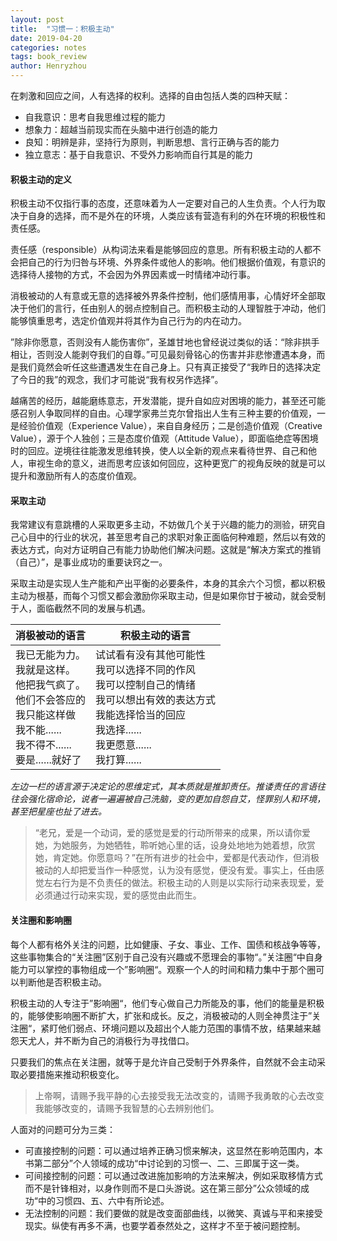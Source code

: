 ```yaml
---
layout: post
title:  "习惯一：积极主动"
date: 2019-04-20
categories: notes
tags: book_review
author: Henryzhou
---
```




在刺激和回应之间，人有选择的权利。选择的自由包括人类的四种天赋：

+ 自我意识：思考自我思维过程的能力
+ 想象力：超越当前现实而在头脑中进行创造的能力
+ 良知：明辨是非，坚持行为原则，判断思想、言行正确与否的能力
+ 独立意志：基于自我意识、不受外力影响而自行其是的能力

#### 积极主动的定义

积极主动不仅指行事的态度，还意味着为人一定要对自己的人生负责。个人行为取决于自身的选择，而不是外在的环境，人类应该有营造有利的外在环境的积极性和责任感。

责任感（responsible）从构词法来看是能够回应的意思。所有积极主动的人都不会把自己的行为归咎与环境、外界条件或他人的影响。他们根据价值观，有意识的选择待人接物的方式，不会因为外界因素或一时情绪冲动行事。

消极被动的人有意或无意的选择被外界条件控制，他们感情用事，心情好坏全部取决于他们的言行，任由别人的弱点控制自己。而积极主动的人理智胜于冲动，他们能够慎重思考，选定价值观并将其作为自己行为的内在动力。

”除非你愿意，否则没有人能伤害你”，圣雄甘地也曾经说过类似的话：“除非拱手相让，否则没人能剥夺我们的自尊。”可见最刻骨铭心的伤害并非悲惨遭遇本身，而是我们竟然会听任这些遭遇发生在自己身上。只有真正接受了“我昨日的选择决定了今日的我”的观念，我们才可能说“我有权另作选择”。

越痛苦的经历，越能磨练意志，开发潜能，提升自如应对困境的能力，甚至还可能感召别人争取同样的自由。心理学家弗兰克尔曾指出人生有三种主要的价值观，一是经验价值观（Experience Value），来自自身经历；二是创造价值观（Creative Value），源于个人独创；三是态度价值观（Attitude Value），即面临绝症等困境时的回应。逆境往往能激发思维转换，使人以全新的观点来看待世界、自己和他人，审视生命的意义，进而思考应该如何回应，这种更宽广的视角反映的就是可以提升和激励所有人的态度价值观。

#### 采取主动

我常建议有意跳槽的人采取更多主动，不妨做几个关于兴趣的能力的测验，研究自己心目中的行业的状况，甚至思考自己的求职对象正面临何种难题，然后以有效的表达方式，向对方证明自己有能力协助他们解决问题。这就是“解决方案式的推销（自己）”，是事业成功的重要诀窍之一。

采取主动是实现人生产能和产出平衡的必要条件，本身的其余六个习惯，都以积极主动为根基，而每个习惯又都会激励你采取主动，但是如果你甘于被动，就会受制于人，面临截然不同的发展与机遇。

| 消极被动的语言                                               | 积极主动的语言                                               |
| ------------------------------------------------------------ | ------------------------------------------------------------ |
| 我已无能为力。<br />我就是这样。<br />他把我气疯了。<br />他们不会答应的<br />我只能这样做<br />我不能......<br />我不得不......<br />要是......就好了 | 试试看有没有其他可能性<br />我可以选择不同的作风<br />我可以控制自己的情绪<br />我可以想出有效的表达方式<br />我能选择恰当的回应<br />我选择......<br />我更愿意......<br />我打算...... |

*左边一栏的语言源于决定论的思维定式，其本质就是推卸责任。推诿责任的言语往往会强化宿命论，说者一遍遍被自己洗脑，变的更加自怨自艾，怪罪别人和环境，甚至把星座也扯了进去。*

> “老兄，爱是一个动词，爱的感觉是爱的行动所带来的成果，所以请你爱她，为她服务，为她牺牲，聆听她心里的话，设身处地地为她着想，欣赏她，肯定她。你愿意吗？”在所有进步的社会中，爱都是代表动作，但消极被动的人却把爱当作一种感觉，认为没有感觉，便没有爱。事实上，任由感觉左右行为是不负责任的做法。积极主动的人则是以实际行动来表现爱，爱必须通过行动来实现，爱的感觉由此而生。

#### 关注圈和影响圈

每个人都有格外关注的问题，比如健康、子女、事业、工作、国债和核战争等等，这些事物集合的“关注圈”区别于自己没有兴趣或不愿理会的事物“。”关注圈“中自身能力可以掌控的事物组成一个”影响圈“。观察一个人的时间和精力集中于那个圈可以判断他是否积极主动。

积极主动的人专注于”影响圈“，他们专心做自己力所能及的事，他们的能量是积极的，能够使影响圈不断扩大，扩张和成长。反之，消极被动的人则全神贯注于”关注圈“，紧盯他们弱点、环境问题以及超出个人能力范围的事情不放，结果越来越怨天尤人，并不断为自己的消极行为寻找借口。

只要我们的焦点在关注圈，就等于是允许自己受制于外界条件，自然就不会主动采取必要措施来推动积极变化。

> 上帝啊，请赐予我平静的心去接受我无法改变的，请赐予我勇敢的心去改变我能够改变的，请赐予我智慧的心去辨别他们。

人面对的问题可分为三类：

+ 可直接控制的问题：可以通过培养正确习惯来解决，这显然在影响范围内，本书第二部分”个人领域的成功“中讨论到的习惯一、二、三即属于这一类。
+ 可间接控制的问题：可以通过改进施加影响的方法来解决，例如采取移情方式而不是针锋相对，以身作则而不是口头游说。这在第三部分”公众领域的成功“中的习惯四、五、六中有所论述。
+ 无法控制的问题：我们要做的就是改变面部曲线，以微笑、真诚与平和来接受现实。纵使有再多不满，也要学着泰然处之，这样才不至于被问题控制。